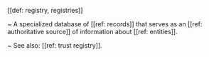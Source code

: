 [[def: registry, registries]]

~ A specialized database of [[ref: records]] that serves as an [[ref: authoritative source]] of information about [[ref: entities]].

~ See also: [[ref: trust registry]].
